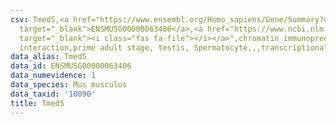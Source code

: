 ```yaml
---
csv: Tmed5,<a href="https://www.ensembl.org/Homo_sapiens/Gene/Summary?db=core;g=ENSMUSG00000063406"
  target="_blank">ENSMUSG00000063406</a>,<a href="https://www.ncbi.nlm.nih.gov/pubmed/25450459"
  target="_blank"><i class="fas fa-file"></i></a>",chromatin immunoprecipitation assay,direct
  interaction,prime adult stage, testis, Spermatocyte,,,transcriptional regulation,
data_alias: Tmed5
data_id: ENSMUSG00000063406
data_numevidence: 1
data_species: Mus musculus
data_taxid: '10090'
title: Tmed5
---
```

